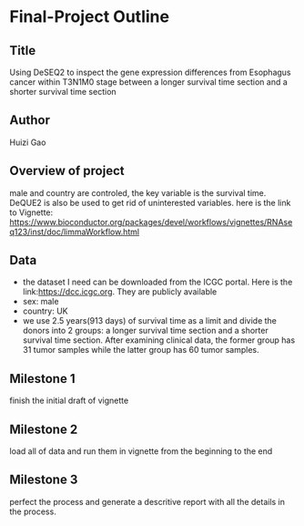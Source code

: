 # Final-Project Outline
## Title
Using DeSEQ2 to inspect the gene expression differences from Esophagus cancer within T3N1M0 stage between a longer survival time section and a shorter survival time section
## Author
Huizi Gao
## Overview of project
male and country are controled, the key variable is the survival time. DeQUE2 is also be used to get rid of uninterested variables.
here is the link to Vignette:
https://www.bioconductor.org/packages/devel/workflows/vignettes/RNAseq123/inst/doc/limmaWorkflow.html
## Data
* the dataset I need can be downloaded from the ICGC portal. Here is the link:https://dcc.icgc.org. They are publicly available 
* sex: male
* country: UK
* we use 2.5 years(913 days) of survival time as a limit and divide the donors into 2 groups: a longer survival time section and a shorter survival time section. After examining clinical data, the former group has 31 tumor samples while the latter group has 60 tumor samples.
## Milestone 1
finish the initial draft of vignette 
## Milestone 2
load all of data and run them in vignette from the beginning to the end
## Milestone 3
perfect the process and generate a descritive report with all the details in the process.
